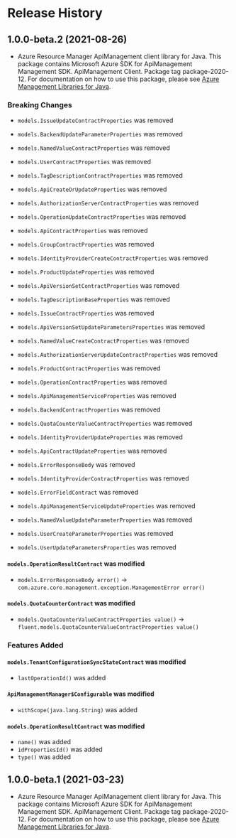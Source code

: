 # Release History

## 1.0.0-beta.2 (2021-08-26)

- Azure Resource Manager ApiManagement client library for Java. This package contains Microsoft Azure SDK for ApiManagement Management SDK. ApiManagement Client. Package tag package-2020-12. For documentation on how to use this package, please see [Azure Management Libraries for Java](https://aka.ms/azsdk/java/mgmt).

### Breaking Changes

* `models.IssueUpdateContractProperties` was removed

* `models.BackendUpdateParameterProperties` was removed

* `models.NamedValueContractProperties` was removed

* `models.UserContractProperties` was removed

* `models.TagDescriptionContractProperties` was removed

* `models.ApiCreateOrUpdateProperties` was removed

* `models.AuthorizationServerContractProperties` was removed

* `models.OperationUpdateContractProperties` was removed

* `models.ApiContractProperties` was removed

* `models.GroupContractProperties` was removed

* `models.IdentityProviderCreateContractProperties` was removed

* `models.ProductUpdateProperties` was removed

* `models.ApiVersionSetContractProperties` was removed

* `models.TagDescriptionBaseProperties` was removed

* `models.IssueContractProperties` was removed

* `models.ApiVersionSetUpdateParametersProperties` was removed

* `models.NamedValueCreateContractProperties` was removed

* `models.AuthorizationServerUpdateContractProperties` was removed

* `models.ProductContractProperties` was removed

* `models.OperationContractProperties` was removed

* `models.ApiManagementServiceProperties` was removed

* `models.BackendContractProperties` was removed

* `models.QuotaCounterValueContractProperties` was removed

* `models.IdentityProviderUpdateProperties` was removed

* `models.ApiContractUpdateProperties` was removed

* `models.ErrorResponseBody` was removed

* `models.IdentityProviderContractProperties` was removed

* `models.ErrorFieldContract` was removed

* `models.ApiManagementServiceUpdateProperties` was removed

* `models.NamedValueUpdateParameterProperties` was removed

* `models.UserCreateParameterProperties` was removed

* `models.UserUpdateParametersProperties` was removed

#### `models.OperationResultContract` was modified

* `models.ErrorResponseBody error()` -> `com.azure.core.management.exception.ManagementError error()`

#### `models.QuotaCounterContract` was modified

* `models.QuotaCounterValueContractProperties value()` -> `fluent.models.QuotaCounterValueContractProperties value()`

### Features Added

#### `models.TenantConfigurationSyncStateContract` was modified

* `lastOperationId()` was added

#### `ApiManagementManager$Configurable` was modified

* `withScope(java.lang.String)` was added

#### `models.OperationResultContract` was modified

* `name()` was added
* `idPropertiesId()` was added
* `type()` was added

## 1.0.0-beta.1 (2021-03-23)

- Azure Resource Manager ApiManagement client library for Java. This package contains Microsoft Azure SDK for ApiManagement Management SDK. ApiManagement Client. Package tag package-2020-12. For documentation on how to use this package, please see [Azure Management Libraries for Java](https://aka.ms/azsdk/java/mgmt).

